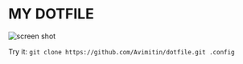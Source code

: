 # MY DOTFILE

![screen shot](https://img.vim-cn.com/a2/e755fd59c15c815915ef630bb2d68122aa4588.png)

Try it: `git clone https://github.com/Avimitin/dotfile.git .config`
